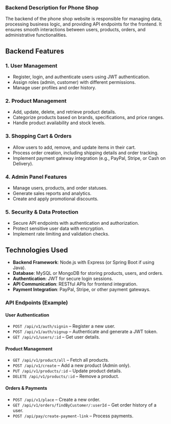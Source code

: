 ### Backend Description for Phone Shop  

The backend of the phone shop website is responsible for managing data, processing business logic, and providing API endpoints for the frontend. It ensures smooth interactions between users, products, orders, and administrative functionalities.  

## **Backend Features**  

### **1. User Management**  
- Register, login, and authenticate users using JWT authentication.  
- Assign roles (admin, customer) with different permissions.  
- Manage user profiles and order history.  

### **2. Product Management**  
- Add, update, delete, and retrieve product details.  
- Categorize products based on brands, specifications, and price ranges.  
- Handle product availability and stock levels.  

### **3. Shopping Cart & Orders**  
- Allow users to add, remove, and update items in their cart.  
- Process order creation, including shipping details and order tracking.  
- Implement payment gateway integration (e.g., PayPal, Stripe, or Cash on Delivery).  

### **4. Admin Panel Features**  
- Manage users, products, and order statuses.  
- Generate sales reports and analytics.  
- Create and apply promotional discounts.  

### **5. Security & Data Protection**  
- Secure API endpoints with authentication and authorization.  
- Protect sensitive user data with encryption.  
- Implement rate limiting and validation checks.  

## **Technologies Used**  
- **Backend Framework**: Node.js with Express (or Spring Boot if using Java).  
- **Database**: MySQL or MongoDB for storing products, users, and orders.  
- **Authentication**: JWT for secure login sessions.  
- **API Communication**: RESTful APIs for frontend integration.  
- **Payment Integration**: PayPal, Stripe, or other payment gateways.  

### **API Endpoints (Example)**  
#### **User Authentication**  
- `POST /api/v1/auth/signin` – Register a new user.  
- `POST /api/v1/auth/signup` – Authenticate and generate a JWT token.  
- `GET /api/v1/users/:id` – Get user details.  

#### **Product Management**  
- `GET /api/v1/product/all` – Fetch all products.  
- `POST /api/v1/create` – Add a new product (Admin only).  
- `PUT /api/v1/products/:id` – Update product details.  
- `DELETE /api/v1/products/:id` – Remove a product.  

#### **Orders & Payments**  
- `POST /api/v1/place` – Create a new order.  
- `GET /api/v1/orders/findByCustomer/:userId` – Get order history of a user.  
- `POST /api/pay/create-payment-link` – Process payments.  

